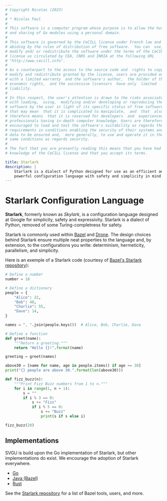 ```yaml
---
# Copyright Nicolas (2023)
#
# * Nicolas Paul
#
# This software is a computer program whose purpose is to allow the hosting
# and sharing of Go modules using a personal domain.
#
# This software is governed by the CeCILL license under French law and
# abiding by the rules of distribution of free software.  You can  use, 
# modify and/ or redistribute the software under the terms of the CeCILL
# license as circulated by CEA, CNRS and INRIA at the following URL
# "http://www.cecill.info". 
#
# As a counterpart to the access to the source code and  rights to copy,
# modify and redistribute granted by the license, users are provided only
# with a limited warranty  and the software's author,  the holder of the
# economic rights,  and the successive licensors  have only  limited
# liability. 
#
# In this respect, the user's attention is drawn to the risks associated
# with loading,  using,  modifying and/or developing or reproducing the
# software by the user in light of its specific status of free software,
# that may mean  that it is complicated to manipulate,  and  that  also
# therefore means  that it is reserved for developers  and  experienced
# professionals having in-depth computer knowledge. Users are therefore
# encouraged to load and test the software's suitability as regards their
# requirements in conditions enabling the security of their systems and/or 
# data to be ensured and,  more generally, to use and operate it in the 
# same conditions as regards security.
#
# The fact that you are presently reading this means that you have had
# knowledge of the CeCILL license and that you accept its terms.

title: Starlark
description: |
    Starlark is a dialect of Python designed for use as an efficient and
    powerful configuration language with safety and simplicity in mind.
---
```


# Starlark Configuration Language

**Starlark**, formerly known as *Skylark*, is a configuration language designed
at Google for simplicity, safety and expressivity. Starlark is a dialect of
Python, removed of some Turing-completness for safety.

Starlark is commonly used within [Bazel](https://bazel.build) and
[Drone](https://drone.io/).
The design choices behind Starlark ensure multiple neat properties to the
language and, by extension, to the configurations you write: determinism,
hermeticity, parallelism, and simplicity.

Here is an exemple of a Starlark code (courtesy of [Bazel's Starlark repository](https://github.com/bazelbuild/starlark?tab=readme-ov-file#tour)):

```python
# Define a number
number = 18

# Define a dictionary
people = {
    "Alice": 22,
    "Bob": 40,
    "Charlie": 55,
    "Dave": 14,
}

names = ", ".join(people.keys())  # Alice, Bob, Charlie, Dave

# Define a function
def greet(name):
    """Return a greeting."""
    return "Hello {}!".format(name)

greeting = greet(names)

above30 = [name for name, age in people.items() if age >= 30]
print("{} people are above 30.".format(len(above30)))

def fizz_buzz(n):
    """Print Fizz Buzz numbers from 1 to n."""
    for i in range(1, n + 1):
        s = ""
        if i % 3 == 0:
            s += "Fizz"
            if i % 5 == 0:
                s += "Buzz"
                print(s if s else i)

fizz_buzz(20)
```

## Implementations

SVGU is build upon the Go implementation of Starlark, but other implementations
do exist.
We encourage the adoption of Starlark everywhere.

- [Go](https://github.com/google/starlark-go/)
- [Java (Bazel)](https://github.com/bazelbuild/bazel/tree/master/src/main/java/net/starlark/java)
- [Rust](https://github.com/facebookexperimental/starlark-rust)

See the [Starlark repository](https://github.com/bazelbuild/starlark/blob/master/users.md)
for a list of Bazel tools, users, and more.
